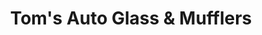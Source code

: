 ---
title: "Tom's Auto Glass & Mufflers"
url: /phoenix/toms-auto-glass-and-mufflers/
shop: car repair
---